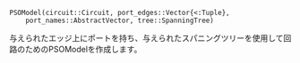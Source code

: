 ```
PSOModel(circuit::Circuit, port_edges::Vector{<:Tuple},
    port_names::AbstractVector, tree::SpanningTree)
```

与えられたエッジ上にポートを持ち、与えられたスパニングツリーを使用して回路のためのPSOModelを作成します。
